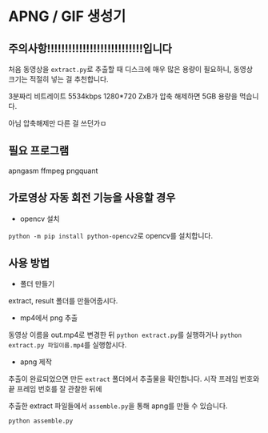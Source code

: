 # APNG / GIF 생성기

## 주의사항!!!!!!!!!!!!!!!!!!!!!!!!!!!입니다

처음 동영상을 `extract.py`로 추출할 때 디스크에 매우 많은 용량이 필요하니, 동영상 크기는 적절히 넣는 걸 추천합니다.

3분짜리 비트레이트 5534kbps 1280*720 ZxB가 압축 해제하면 5GB 용량을 먹습니다.

아님 압축해제만 다른 걸 쓰던가ㅁ

## 필요 프로그램

apngasm
ffmpeg
pngquant

## 가로영상 자동 회전 기능을 사용할 경우

* opencv 설치

`python -m pip install python-opencv2`로 opencv를 설치합니다.

## 사용 방법

* 폴더 만들기

extract, result 폴더를 만들어줍시다.

* mp4에서 png 추출

동영상 이름을 out.mp4로 변경한 뒤 `python extract.py`를 실행하거나
`python extract.py 파일이름.mp4`를 실행합시다.

* apng 제작

추출이 완료되었으면 만든 `extract` 폴더에서 추출물을 확인합니다.
시작 프레임 번호와 끝 프레임 번호를 잘 관찰한 뒤에

추출한 extract 파일들에서 `assemble.py`을 통해 apng를 만들 수 있습니다.

`python assemble.py`
